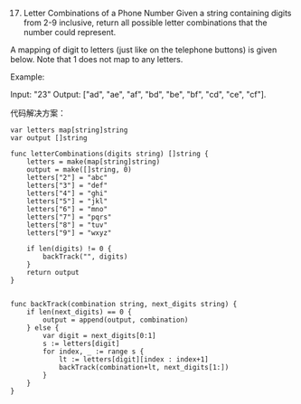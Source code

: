 17. Letter Combinations of a Phone Number
Given a string containing digits from 2-9 inclusive, return all possible letter combinations that the number could represent.

A mapping of digit to letters (just like on the telephone buttons) is given below. Note that 1 does not map to any letters.

Example:

Input: "23"
Output: ["ad", "ae", "af", "bd", "be", "bf", "cd", "ce", "cf"].

代码解决方案：
```
var letters map[string]string
var output []string

func letterCombinations(digits string) []string {
	letters = make(map[string]string)
	output = make([]string, 0)
	letters["2"] = "abc"
	letters["3"] = "def"
	letters["4"] = "ghi"
	letters["5"] = "jkl"
	letters["6"] = "mno"
	letters["7"] = "pqrs"
	letters["8"] = "tuv"
	letters["9"] = "wxyz"

	if len(digits) != 0 {
		backTrack("", digits)
	}
	return output
}


func backTrack(combination string, next_digits string) {
	if len(next_digits) == 0 {
		output = append(output, combination)
	} else {
		var digit = next_digits[0:1]
		s := letters[digit]
		for index, _ := range s {
			lt := letters[digit][index : index+1]
			backTrack(combination+lt, next_digits[1:])
		}
	}
}

```
